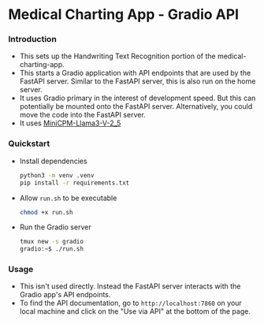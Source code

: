 # Medical Charting App - Gradio API

### Introduction
- This sets up the Handwriting Text Recognition portion of the medical-charting-app.
- This starts a Gradio application with API endpoints that are used by the FastAPI server. Similar to the FastAPI server, this is also run on the home server.
- It uses Gradio primary in the interest of development speed. But this can potentially be mounted onto the FastAPI server. Alternatively, you could move the code into the FastAPI server.
- It uses [MiniCPM-Llama3-V-2_5](https://huggingface.co/openbmb/MiniCPM-Llama3-V-2_5) 

### Quickstart
- Install dependencies
  ```bash
  python3 -m venv .venv
  pip install -r requirements.txt
  ```

- Allow `run.sh` to be executable
  ```bash
  chmod +x run.sh
  ```

- Run the Gradio server
  ```bash
  tmux new -s gradio
  gradio:~$ ./run.sh
  ```

### Usage
- This isn't used directly. Instead the FastAPI server interacts with the Gradio app's API endpoints.
- To find the API documentation, go to `http://localhost:7860` on your local machine and click on the "Use via API" at the bottom of the page.

